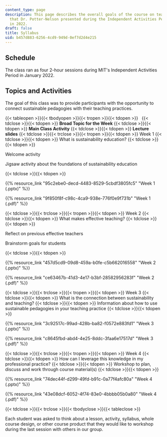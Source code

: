 ```yaml
---
content_type: page
description: This page describes the overall goals of the course on teaching for sustainability
  that Dr. Potter-Nelson presented during the Independent Activities Period at MIT
  in 2022.
draft: false
title: Syllabus
uid: b457d883-6256-4cd9-949d-0ef7d2d4e215
---
```

## Schedule

The class ran as four 2-hour sessions during MIT's Independent Activities Period in January 2022.

## Topics and Activities

The goal of this class was to provide participants with the opportunity to connect sustainable pedagogies with their teaching practices.

{{< tableopen >}}{{< tbodyopen >}}{{< tropen >}}{{< tdopen >}}
 
{{< tdclose >}}{{< tdopen >}}
**Broad Topic for the Week**
{{< tdclose >}}{{< tdopen >}}
**Main Class Activity**
{{< tdclose >}}{{< tdopen >}}
**Lecture slides**
{{< tdclose >}}{{< trclose >}}{{< tropen >}}{{< tdopen >}}
Week 1
{{< tdclose >}}{{< tdopen >}}
What is sustainability education?
{{< tdclose >}}{{< tdopen >}}

Welcome activity

Jigsaw activity about the foundations of sustainability education

{{< tdclose >}}{{< tdopen >}}

{{% resource_link "95c2ebe0-decd-4483-8529-5cbdf3805fc5" "Week 1 (.pptx)" %}}

{{% resource_link "9f850f8f-c98c-4ca9-938e-776f0e9f731b" "Week 1 (.pdf)" %}}

{{< tdclose >}}{{< trclose >}}{{< tropen >}}{{< tdopen >}}
Week 2
{{< tdclose >}}{{< tdopen >}}
What makes effective teaching?
{{< tdclose >}}{{< tdopen >}}

Reflect on previous effective teachers

Brainstorm goals for students

{{< tdclose >}}{{< tdopen >}}

{{% resource_link "457d5cd9-09d8-459a-b0fe-c5b662016558" "Week 2 (.pptx)" %}}

{{% resource_link "ce63467b-41d3-4e17-b3bf-28582956283f" "Week 2 (.pdf)" %}}

{{< tdclose >}}{{< trclose >}}{{< tropen >}}{{< tdopen >}}
Week 3
{{< tdclose >}}{{< tdopen >}}
What is the connection between sustainability and teaching?
{{< tdclose >}}{{< tdopen >}}
Information about how to use sustainable pedagogies in your teaching practice
{{< tdclose >}}{{< tdopen >}}

{{% resource_link "3c92517c-99ad-428b-ba82-f0572e883fd1" "Week 3 (.pptx)" %}}

{{% resource_link "c8645fbd-abd4-4e25-8ddc-3faa6e17517d" "Week 3 (.pdf)" %}}

{{< tdclose >}}{{< trclose >}}{{< tropen >}}{{< tdopen >}}
Week 4
{{< tdclose >}}{{< tdopen >}}
How can I leverage this knowledge in my professional practice?
{{< tdclose >}}{{< tdopen >}}
Workshop to plan, discuss and work through course material(s)
{{< tdclose >}}{{< tdopen >}}

{{% resource_link "74dec44f-d299-49fd-b91c-0a77f4afc80a" "Week 4 (.pptx)" %}}

{{% resource_link "43e08dcf-6052-4f74-83e0-4bbbb05b0a80" "Week 4 (.pdf)" %}}

{{< tdclose >}}{{< trclose >}}{{< tbodyclose >}}{{< tableclose >}}

Each student was asked to think about a lesson, activity, syllabus, whole course design, or other course product that they would like to workshop during the last session with others in our group.